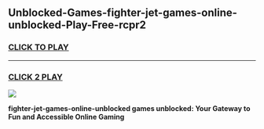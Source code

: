 
## Unblocked-Games-fighter-jet-games-online-unblocked-Play-Free-rcpr2
<h3>
<a href="https://premium76.site?title=fighter-jet-games-online-unblocked&ref=17A">CLICK TO PLAY</a></h3>
<hr>

<h3>
<a href="https://premium76.site?title=fighter-jet-games-online-unblocked&ref=17A">CLICK 2 PLAY</a>
  
</h3>

<a href="https://premium76.site?title=fighter-jet-games-online-unblocked&ref=17A"><img src="https://clearcache.store/games.png"></a>


**fighter-jet-games-online-unblocked games unblocked: Your Gateway to Fun and Accessible Online Gaming**
